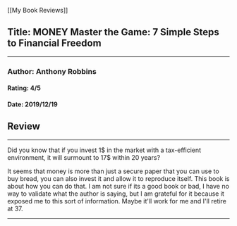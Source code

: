 [[My Book Reviews]]

 
 ## Title: MONEY Master the Game: 7 Simple Steps to Financial Freedom
 ---
 ### Author: Anthony Robbins
 #### Rating: 4/5
 #### Date: 2019/12/19


 ## Review
 ---
 Did you know that if you invest 1$ in the market with a tax-efficient environment, it will surmount to 17$ within 20 years?   
  
It seems that money is more than just a secure paper that you can use to buy bread, you can also invest it and allow it to reproduce itself. This book is about how you can do that. I am not sure if its a good book or bad, I have no way to validate what the author is saying, but I am grateful for it because it exposed me to this sort of information. Maybe it'll work for me and I'll retire at 37.



 ---
 